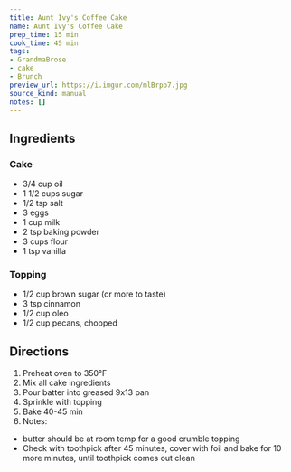 ```yaml
---
title: Aunt Ivy's Coffee Cake
name: Aunt Ivy's Coffee Cake
prep_time: 15 min
cook_time: 45 min
tags:
- GrandmaBrose
- cake
- Brunch
preview_url: https://i.imgur.com/mlBrpb7.jpg
source_kind: manual
notes: []
---
```


## Ingredients
### Cake
- 3/4 cup oil
- 1 1/2 cups sugar
- 1/2 tsp salt
- 3 eggs
- 1 cup milk
- 2 tsp baking powder
- 3 cups flour
- 1 tsp vanilla

### Topping
- 1/2 cup brown sugar (or more to taste)
- 3 tsp cinnamon
- 1/2 cup oleo
- 1/2 cup pecans, chopped


## Directions
1. Preheat oven to 350°F
2. Mix all cake ingredients
3. Pour batter into greased 9x13 pan
4. Sprinkle with topping
5. Bake 40-45 min
6. Notes: 
- butter should be at room temp for a good crumble topping
- Check with toothpick after 45 minutes, cover with foil and bake for 10 more minutes, until toothpick comes out clean
